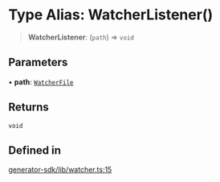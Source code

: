 # Type Alias: WatcherListener()

> **WatcherListener**: (`path`) => `void`

## Parameters

• **path**: [`WatcherFile`](../interfaces/WatcherFile.md)

## Returns

`void`

## Defined in

[generator-sdk/lib/watcher.ts:15](https://github.com/andreisergiu98/baeta/blob/277f62f15bfdecc05d507a84e60b62e5bc08a747/packages/generator-sdk/lib/watcher.ts#L15)
